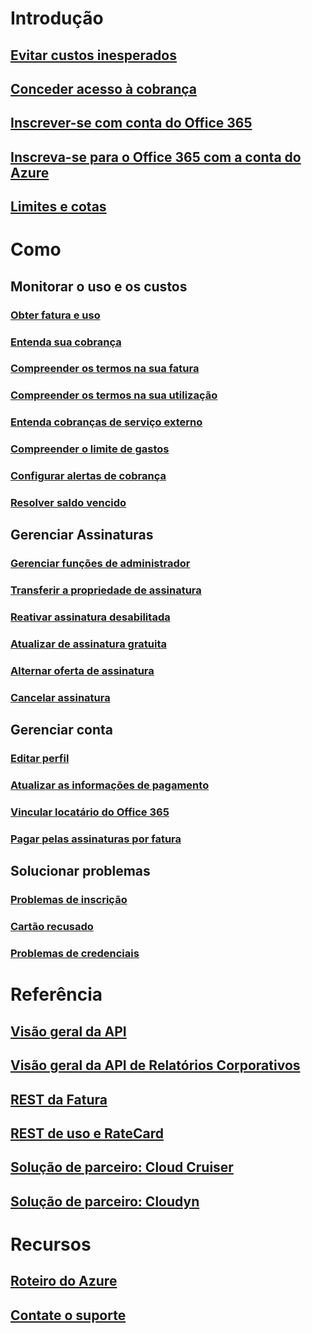 # Introdução

## [Evitar custos inesperados](billing-getting-started.md)

## [Conceder acesso à cobrança](billing-manage-access.md)

## [Inscrever-se com conta do Office 365](billing-use-existing-office-365-account-azure-subscription.md)

## [Inscreva-se para o Office 365 com a conta do Azure](billing-use-existing-azure-account-for-office-365-subscription.md)

## [Limites e cotas](../azure-subscription-service-limits.md?toc=/azure/billing/TOC.json)


# Como

## Monitorar o uso e os custos

### [Obter fatura e uso](billing-download-azure-invoice-daily-usage-date.md)

### [Entenda sua cobrança](billing-understand-your-bill.md)

### [Compreender os termos na sua fatura](billing-understand-your-invoice.md)

### [Compreender os termos na sua utilização](billing-understand-your-usage.md)

### [Entenda cobranças de serviço externo](billing-understand-your-azure-marketplace-charges.md)

### [Compreender o limite de gastos](billing-spending-limit.md)

### [Configurar alertas de cobrança](billing-set-up-alerts.md)

### [Resolver saldo vencido](billing-azure-subscription-past-due-balance.md)


## Gerenciar Assinaturas

### [Gerenciar funções de administrador](billing-add-change-azure-subscription-administrator.md)

### [Transferir a propriedade de assinatura](billing-subscription-transfer.md)

### [Reativar assinatura desabilitada](billing-subscription-become-disable.md)

### [Atualizar de assinatura gratuita](billing-upgrade-azure-subscription.md)

### [Alternar oferta de assinatura](billing-how-to-switch-azure-offer.md)

### [Cancelar assinatura](billing-how-to-cancel-azure-subscription.md)

## Gerenciar conta

### [Editar perfil](billing-how-to-change-azure-account-profile.md)

### [Atualizar as informações de pagamento](billing-how-to-change-credit-card.md)

### [Vincular locatário do Office 365](billing-add-office-365-tenant-to-azure-subscription.md)

### [Pagar pelas assinaturas por fatura](billing-how-to-pay-by-invoice.md)

## Solucionar problemas

### [Problemas de inscrição](billing-troubleshoot-azure-sign-up-issues.md)

### [Cartão recusado](billing-credit-card-fails-during-azure-sign-up.md)

### [Problemas de credenciais](billing-cannot-login-subscription.md)


# Referência

## [Visão geral da API](billing-usage-rate-card-overview.md)

## [Visão geral da API de Relatórios Corporativos](billing-enterprise-api.md)

## [REST da Fatura](/rest/api/billing)

## [REST de uso e RateCard](https://msdn.microsoft.com/library/azure/1ea5b323-54bb-423d-916f-190de96c6a3c)

## [Solução de parceiro: Cloud Cruiser](billing-usage-rate-card-partner-solution-cloudcruiser.md)

## [Solução de parceiro: Cloudyn](billing-usage-rate-card-partner-solution-cloudyn.md)


# Recursos

## [Roteiro do Azure](https://azure.microsoft.com/roadmap/)

## [Contate o suporte](../azure-supportability/how-to-create-azure-support-request.md)

